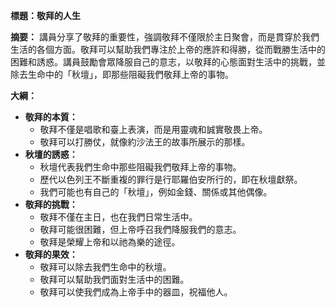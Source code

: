 **標題：敬拜的人生**

**摘要：**
講員分享了敬拜的重要性，強調敬拜不僅限於主日聚會，而是貫穿於我們生活的各個方面。敬拜可以幫助我們專注於上帝的應許和得勝，從而戰勝生活中的困難和誘惑。講員鼓勵會眾降服自己的意志，以敬拜的心態面對生活中的挑戰，並除去生命中的「秋壇」，即那些阻礙我們敬拜上帝的事物。

**大綱：**

* **敬拜的本質：**
    * 敬拜不僅是唱歌和臺上表演，而是用靈魂和誠實敬畏上帝。
    * 敬拜可以打勝仗，就像約沙法王的故事所展示的那樣。
* **秋壇的誘惑：**
    * 秋壇代表我們生命中那些阻礙我們敬拜上帝的事物。
    * 歷代以色列王不斷重複的罪行是行耶羅伯安所行的，即在秋壇獻祭。
    * 我們可能也有自己的「秋壇」，例如金錢、關係或其他偶像。
* **敬拜的挑戰：**
    * 敬拜不僅在主日，也在我們日常生活中。
    * 敬拜可能很困難，但上帝呼召我們降服我們的意志。
    * 敬拜是榮耀上帝和以祂為樂的途徑。
* **敬拜的果效：**
    * 敬拜可以除去我們生命中的秋壇。
    * 敬拜可以幫助我們面對生活中的困難。
    * 敬拜可以使我們成為上帝手中的器皿，祝福他人。